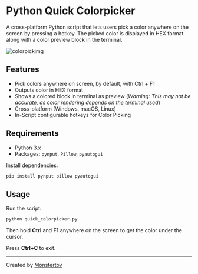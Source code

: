 # Python Quick Colorpicker

A cross-platform Python script that lets users pick a color anywhere on the screen by pressing a hotkey. The picked color is displayed in HEX format along with a color preview block in the terminal.

<img src="https://tov.monster/host/pythoncolorpicker.png" alt="colorpickimg">

## Features

- Pick colors anywhere on screen, by default, with Ctrl + F1 
- Outputs color in HEX format
- Shows a colored block in terminal as preview (_Warning: This may not be accurate, as color rendering depends on the terminal used_)
- Cross-platform (Windows, macOS, Linux)
- In-Script configurable hotkeys for Color Picking

## Requirements

- Python 3.x
- Packages: `pynput`, `Pillow`, `pyautogui`

Install dependencies:

```bash
pip install pynput pillow pyautogui
```

## Usage

Run the script:

```bash
python quick_colorpicker.py
```

Then hold **Ctrl** and **F1** anywhere on the screen to get the color under the cursor.

Press **Ctrl+C** to exit.

---

Created by [Monstertov](https://github.com/Monstertov)
